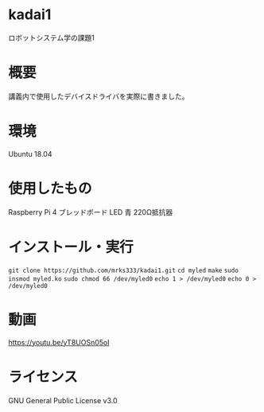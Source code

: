 # kadai1
ロボットシステム学の課題1

# 概要
講義内で使用したデバイスドライバを実際に書きました。

# 環境
Ubuntu 18.04

# 使用したもの
Raspberry Pi 4 
ブレッドボード
LED 青 
220Ω抵抗器 

# インストール・実行
`git clone https://github.com/mrks333/kadai1.git`
`cd myled`
`make`
`sudo insmod myled.ko`
`sudo chmod 66 /dev/myled0`
`echo 1 > /dev/myled0`
`echo 0 > /dev/myled0`

# 動画
https://youtu.be/yT8UOSn05oI

# ライセンス
GNU General Public License v3.0 　
